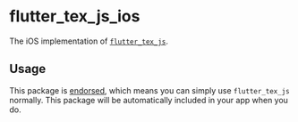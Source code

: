 # flutter\_tex\_js\_ios

The iOS implementation of [`flutter_tex_js`][1].

## Usage

This package is [endorsed][2], which means you can simply use `flutter_tex_js`
normally. This package will be automatically included in your app when you do.

[1]: https://pub.dev/packages/flutter_tex_js
[2]: https://flutter.dev/docs/development/packages-and-plugins/developing-packages#endorsed-federated-plugin
